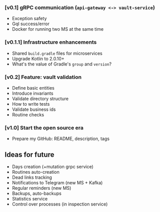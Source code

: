 ### [v0.1] gRPC communication (`api-gateway <-> vault-service`)

- Exception safety
- Gql success/error
- Docker for running two MS at the same time

### [v0.1.1] Infrastructure enhancements

- Shared `build.gradle` files for microservices
- Upgrade Kotlin to 2.0.10+
- What's the value of Gradle's `group` and `version`?

### [v0.2] Feature: vault validation

- Define basic entities
- Introduce invariants
- Validate directory structure
- How to write tests
- Validate business ids
- Routine checks

### [v1.0] Start the open source era
- Prepare my GitHub: README, description, tags

## Ideas for future

- Days creation (+mutation grpc service)
- Routines auto-creation
- Dead links tracking
- Notifications to Telegram (new MS + Kafka)
- Regular reminders (new MS)
- Backups, auto-backups
- Statistics service
- Control over processes (in inspection service)
